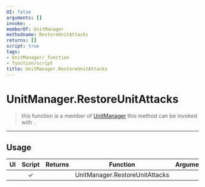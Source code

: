 ```yaml
---
UI: false
arguments: []
invoke: .
memberOf: UnitManager
methodname: RestoreUnitAttacks
returns: []
script: true
tags:
- UnitManager/_function
- function/script
title: UnitManager.RestoreUnitAttacks
---
```

# UnitManager.RestoreUnitAttacks
> this function is a member of [UnitManager](civ-6/lua/UnitManager.md)
> this method can be invoked with `.`
-----
## Usage
|  UI | Script | Returns | Function | Arguments |
|:---:|:------:|-------:|:--------:|:---------|
| |✓||UnitManager.RestoreUnitAttacks||
